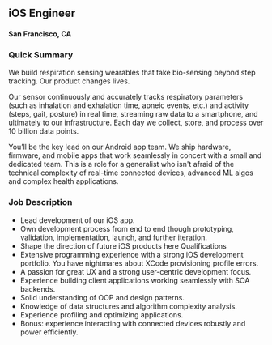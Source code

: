 ##  iOS Engineer
#### San Francisco, CA

### Quick Summary
We build respiration sensing wearables that take bio-sensing beyond step tracking. Our product changes lives.

Our sensor continuously and accurately tracks respiratory parameters (such as inhalation and exhalation time, apneic events, etc.) and activity (steps, gait, posture) in real time, streaming raw data to a smartphone, and ultimately to our infrastructure. Each day we collect, store, and process over 10 billion data points.

You’ll be the key lead on our Android app team. We ship hardware, firmware, and mobile apps that work seamlessly in concert with a small and dedicated team. This is a role for a generalist who isn't afraid of the technical complexity of real-time connected devices, advanced ML algos and complex health applications.

### Job Description
+	Lead development of our iOS app.
+	Own development process from end to end though prototyping, validation, implementation, launch, and further iteration.
+	Shape the direction of future iOS products here
Qualifications
+	Extensive programming experience with a strong iOS development portfolio. You have nightmares about XCode provisioning profile errors.
+	A passion for great UX and a strong user-centric development focus.
+	Experience building client applications working seamlessly with SOA backends.
+	Solid understanding of OOP and design patterns.
+	Knowledge of data structures and algorithm complexity analysis.
+	Experience profiling and optimizing applications.
+	Bonus: experience interacting with connected devices robustly and power efficiently.
